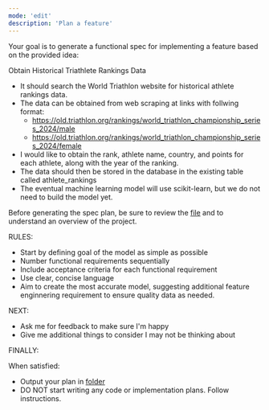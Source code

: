 ```yaml
---
mode: 'edit'
description: 'Plan a feature'
---
```


Your goal is to generate a functional spec for implementing a feature based on the provided idea:

<idea>
Obtain Historical Triathlete Rankings Data 

- It should search the World Triathlon website for historical athlete rankings data.
- The data can be obtained from web scraping at links with follwing format: 
    - https://old.triathlon.org/rankings/world_triathlon_championship_series_2024/male
    - https://old.triathlon.org/rankings/world_triathlon_championship_series_2024/female
- I would like to obtain the rank, athlete name, country, and points for each athlete, along with the year of the ranking.
- The data should then be stored in the database in the existing table called athlete_rankings
- The eventual machine learning model will use scikit-learn, but we do not need to build the model yet.
</idea>

Before generating the spec plan, be sure to review the [file](../docs/summary.md) and to understand an overview of the project. 

RULES:
- Start by defining goal of the model as simple as possible
- Number functional requirements sequentially
- Include acceptance criteria for each functional requirement
- Use clear, concise language
- Aim to create the most accurate model, suggesting additional feature enginnering requirement to ensure quality data as needed. 

NEXT:

- Ask me for feedback to make sure I'm happy
- Give me additional things to consider I may not be thinking about

FINALLY:

When satisfied:

- Output your plan in [folder](/../docs/feature-name.md)
- DO NOT start writing any code or implementation plans. Follow instructions.